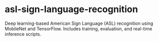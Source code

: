 # asl-sign-language-recognition
Deep learning-based American Sign Language (ASL) recognition using MobileNet and TensorFlow. Includes training, evaluation, and real-time inference scripts.
